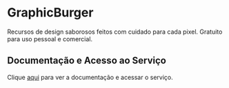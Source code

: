 # GraphicBurger

Recursos de design saborosos feitos com cuidado para cada pixel. Gratuito para uso pessoal e comercial.

## Documentação e Acesso ao Serviço

Clique [aqui](https://graphicburger.com) para ver a documentação e acessar o serviço.